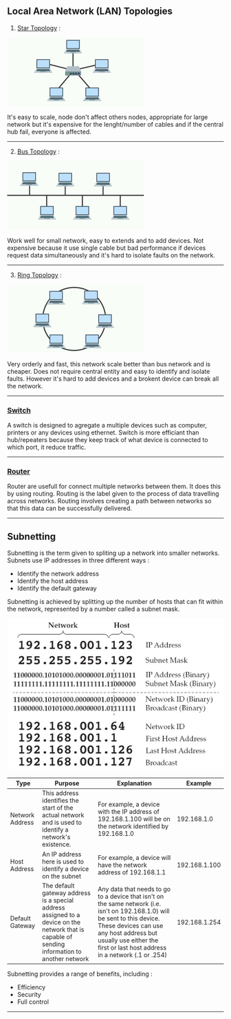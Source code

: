 ## Local Area Network (LAN) Topologies

1. [Star Topology](https://en.wikipedia.org/wiki/Star_network) :

![Star Topology](images/Star_Topology.png)

It's easy to scale, node don't affect others nodes, appropriate for large network but it's expensive for the lenght/number of cables and if the central hub fail, everyone is affected.

---

2. [Bus Topology](https://en.wikipedia.org/wiki/Bus_network) :

![Bus Topology](images/Bus_Topology.png)

Work well for small network, easy to extends and to add devices. Not expensive because it use single cable but bad performance if devices request data simultaneously and it's hard to isolate faults on the network.

---

3. [Ring Topology](https://en.wikipedia.org/wiki/Ring_network) :

![Ring Topology](images/Ring_Topology.png)

Very orderly and fast, this network scale better than bus network and is cheaper. Does not require central entity and easy to identify and isolate faults. However it's hard to add devices and a brokent device can break all the network.

---

### [Switch](https://en.wikipedia.org/wiki/Network_switch)

A switch is designed to agregate a multiple devices such as computer, printers or any devices using ethernet. Switch is more efficiant than hub/repeaters because they keep track of what device is connected to which port, it reduce traffic.

---

### [Router](https://en.wikipedia.org/wiki/Router_(computing))

Router are usefull for connect multiple networks between them. It does this by using routing. Routing is the label given to the process of data travelling across networks. Routing involves creating a path between networks so that this data can be successfully delivered.

---

## Subnetting

Subnetting is the term given to spliting up a network into smaller networks.
Subnets use IP addresses in three different ways :
- Identify the network address
- Identify the host address
- Identify the default gateway

Subnetting is achieved by splitting up the number of hosts that can fit within the network, represented by a number called a subnet mask.

![IP_Cheat_Sheet](images/IP_Cheat_Sheet.png)

|Type	|Purpose	|Explanation	|Example|
|-------|-----------|---------------|-------|
|Network Address|This address identifies the start of the actual network and is used to identify a network's existence.|For example, a device with the IP address of 192.168.1.100 will be on the network identified by 192.168.1.0|192.168.1.0|
|Host Address| An IP address here is used to identify a device on the subnet|For example, a device will have the network address of 192.168.1.1|192.168.1.100|
|Default Gateway|The default gateway address is a special address assigned to a device on the network that is capable of sending information to another network|Any data that needs to go to a device that isn't on the same network (i.e. isn't on 192.168.1.0) will be sent to this device. These devices can use any host address but usually use either the first or last host address in a network (.1 or .254)|192.168.1.254|

Subnetting provides a range of benefits, including :
- Efficiency
- Security
- Full control

---

